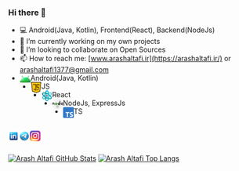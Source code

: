 ### Hi there 👋

- 💻 Android(Java, Kotlin), Frontend(React), Backend(NodeJs)
- 🔭 I’m currently working on my own projects
- 👯 I’m looking to collaborate on Open Sources
- 📫 How to reach me: [www.arashaltafi.ir](https://arashaltafi.ir/) or [arashaltafi1377@gmail.com](mailto:arashaltafi1377@gmail.com)
-   <img align="left" alt="Arash Altafi Telegram" width="22px" src="https://raw.githubusercontent.com/arashaltafi/arashaltafi/main/android.png" /> Android(Java, Kotlin)
-   <img align="left" alt="Arash Altafi Telegram" width="22px" src="https://raw.githubusercontent.com/arashaltafi/arashaltafi/main/js.png" /> JS
-   <img align="left" alt="Arash Altafi Telegram" width="22px" src="https://raw.githubusercontent.com/arashaltafi/arashaltafi/main/react.png" /> React
-   <img align="left" alt="Arash Altafi Telegram" width="22px" src="https://raw.githubusercontent.com/arashaltafi/arashaltafi/main/node.png" /> NodeJs, ExpressJs
-   <img align="left" alt="Arash Altafi Telegram" width="22px" src="https://raw.githubusercontent.com/arashaltafi/arashaltafi/main/ts.png" /> TS

<br />

<a href="https://www.linkedin.com/in/arashaltafi">
  <img align="left" alt="Arash's LinkedIN" width="22px" src="https://raw.githubusercontent.com/arashaltafi/arashaltafi/main/linkedin.png" />
</a>
<a href="https://t.me/arash_altafi">
  <img align="left" alt="Arash Altafi Telegram" width="22px" src="https://raw.githubusercontent.com/arashaltafi/arashaltafi/main/telegram.png" />
</a>
<a href="https://www.instagram.com/arashaltafi/">
  <img align="left" alt="Arash's Instagram" width="22px" src="https://raw.githubusercontent.com/arashaltafi/arashaltafi/main/instagram.png" />
</a>

<br />
<br />


[![Arash Altafi GitHub Stats](https://github-readme-stats.vercel.app/api?username=arashaltafi&show_icons=true&include_all_commits=true&theme=tokyonight&count_private=true&line_height=40)](https://github.com/arashaltafi/arashaltafi)
[![Arash Altafi Top Langs](https://github-readme-stats.vercel.app/api/top-langs/?username=arashaltafi&langs_count=5&theme=tokyonight&exclude_repo=SocketCpp,arashaltafi.github.io,DeveloperSite)](https://github.com/arashaltafi/arashaltafi)
